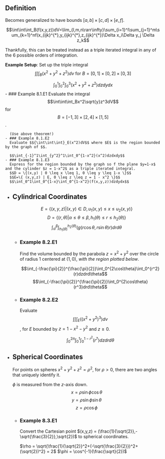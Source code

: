## Definition
Becomes generalized to have bounds $[a,b] \times [c,d] \times [e,f]$.

$$\int\int\int_B(f(x,y,z))dV=\lim_{l,m,n\rarr\infty}\sum_{i=1}^l\sum_{j=1}^m\sum_{k=1}^nf(x_{ijk}^{*},y_{ijk}^{*},z_{ijk}^{*})\Delta x_i\Delta y_j \Delta z_k$$

Thankfully, this can be treated instead as a triple iterated integral in any of the 6 possible orders of integration.

**Example Setup**:
Set up the triple integral $$\int\int\int_B(x^2+y^2+z^2)dv\text{ for }B = [0,1]\times[0,2]\times[0,3]$$

$$\int_0^1\int_0^2\int_0^3(x^2+y^2+z^2)dzdydx$$
	- ### Example 8.1.E1
	  Evaluate the integral $$\int\int\int_Bx^2\sqrt{y}z^3dV$$ for $$B = [-1,3]\times[2,4]\times[1,5]$$.
	  
	  (Use above theorem!)
	- ### Example 8.1.E2
	  Evaluate $${\int\int\int}_E(x^2)dV$$ where $E$ is the region bounded by the graph of $$.
	  
	  $$\int_{-1}^1\int_{y^2}^1\int_0^{1-x^2}(x^2)dzdxdy$$
	- ### Example 8.1.E3
	  Express for the region bounded by the graph so f the plane $y=1-x$ and the cylinder $z = 1-x^2$ as a triple iterated integral.
	  $$D = \{(x,y) | 0 \leq x \leq 1, 0 \leq y \leq 1-x \}$$
	  $$E=\{ (x,y,z) | E, 0 \leq z \leq z = 1 - x^2 \}$$
	  $$\int_0^1\int_0^{1-x}\int_0^{1-x^2}(f(x,y,z))dzdydx$$
- ## Cylindrical Coordinates
  $$E=\{(x,y,z) | (x,y) \in D, u_1(x,y) \leq x \leq u_2(x,y)\}$$
  $$D=\{(r,\theta) | \alpha \leq \theta \leq \beta, h_1(\theta) \leq r \leq h_2(\theta)\}$$
  $$\int_\alpha^\beta\int_{h_1(\theta)}^{h_2(\theta)}(g(r\cos\theta,r\sin\theta)r)drd\theta$$
	- ### Example 8.2.E1
	  Find the volume bounded by the parabola $z = x^2 + y^2$ over the circle of radius 1 centered at $(1,0)$, *with the region plotted below*.
	  
	  $$\int_{-\frac{\pi}{2}}^{\frac{\pi}{2}}\int_0^{2\cos\theta}\int_0^{r^2}(r)dzdrd\theta$$
	  $$\int_{-\frac{\pi}{2}}^{\frac{\pi}{2}}\int_0^{2\cos\theta}(r^3)drd\theta$$
	- ### Example 8.2.E2
	  Evaluate $$\int\int\int_E((x^2+y^2)^3)dv$$, for $E$ bounded by $z = 1-x^2-y^2$ and $z \geq 0$.
	  
	  $$\int_0^{2\pi}\int_0^{1}\int_0^{1-r^2}(r^7)dzdrd\theta$$
- ## Spherical Coordinates
  For points on spheres $x^2+y^2+z^2=\rho^2$, for $\rho > 0$, there are two angles that uniquely identify it.
  
  $\phi$ is measured from the $z$-axis down.
  $$x=\rho\sin\phi\cos\theta$$
  $$y=\rho\sin\phi\sin\theta$$
  $$z=\rho\cos\phi$$
	- ### Example 8.3.E1
	  Convert the Cartesian point $(x,y,z) = (\frac{1}{\sqrt{2}},-\sqrt{\frac{3}{2}},\sqrt{2})$ to spherical coordinates.
	  
	  $\rho = \sqrt{\frac{1}{\sqrt{2}}^2+(-\sqrt{\frac{3}{2}})^2+(\sqrt{2})^2} = 2$
	  $\phi = \cos^{-1}(\frac{\sqrt}{2})$